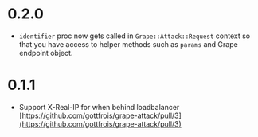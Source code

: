 # 0.2.0

* `identifier` proc now gets called in `Grape::Attack::Request` context so that you have access to helper methods
such as `params` and Grape endpoint object.

# 0.1.1

* Support X-Real-IP for when behind loadbalancer [https://github.com/gottfrois/grape-attack/pull/3](https://github.com/gottfrois/grape-attack/pull/3)

